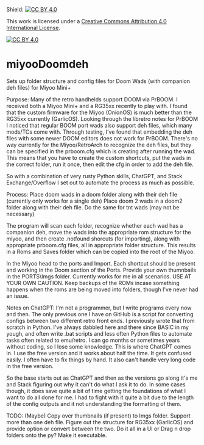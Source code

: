 Shield: [![CC BY 4.0][cc-by-shield]][cc-by]

This work is licensed under a
[Creative Commons Attribution 4.0 International License][cc-by].

[![CC BY 4.0][cc-by-image]][cc-by]

[cc-by]: http://creativecommons.org/licenses/by/4.0/
[cc-by-image]: https://i.creativecommons.org/l/by/4.0/88x31.png
[cc-by-shield]: https://img.shields.io/badge/License-CC%20BY%204.0-lightgrey.svg

# miyooDoomdeh
Sets up folder structure and config files for Doom Wads (with companion deh files) for Miyoo Mini+

Purpose:
Many of the retro handhelds support DOOM via PrBOOM. I received both a Miyoo Mini+ and a RG35xx recently to play with.
I found that the custom firmware for the Miyoo (OnionOS) is much better than the RG35xx currently (GarlicOS).
Looking through the libretro notes for PrBOOM I noticed that regular BOOM port wads also support deh files, which many mods/TCs come with.
Through testing, I've found that embedding the deh files with some newer DOOM editors does not work for PrBOOM.
There's no way currently for the Miyoo/RetroArch to recognize the deh files, but they can be specified in the prboom.cfg which is creating after running the wad.
This means that you have to create the custom shortcuts, put the wads in the correct folder, run it once, then edit the cfg in order to add the deh file.

So with a combination of very rusty Python skills, ChatGPT, and Stack Exchange/Overflow I set out to automate the process as much as possible.

Process:
Place doom wads in a doom folder along with their deh file (currently only works for a single deh)
Place doom 2 wads in a doom2 folder along with their deh file.
Do the same for tnt wads (may not be necessary)

The program will scan each folder, recognize whether each wad has a companion deh, move the wads into the appropriate rom structure for the miyoo, 
and then create .notfound shorcuts (for importing), along with appropriate prboom.cfg files, all in appropriate folder structure.
This results in a Roms and Saves folder which can be copied into the root of the Miyoo.

In the Miyoo head to the ports and Import. Each shortcut should be present and working in the Doom section of the Ports. Provide your own thumnbails in the PORTS\Imgs folder.
Currently works for me in all scenarios. USE AT YOUR OWN CAUTION. Keep backups of the ROMs incase something happens when the roms are being moved into folders, though I've never had an issue.

Notes on ChatGPT:
I'm not a programmer, but I write programs every now and then. The only previous one I have on GitHub is a script for converting configs between two different retro front ends. 
I previously wrote that from scratch in Python. I've always dabbled here and there since BASIC in my yough, and often write .bat scripts and less often Python files to automate tasks often related to emu/retro.
I can go months or sometimes years without coding, so I lose some knowledge. This is where ChatGPT comes in. I use the free version and it works about half the time. It gets confused easily.
I often have to fix things by hand. It also can't handle very long code in the free version.

So the base starts out as ChatGPT and then as the versions go along it's me and Stack figuring out why it can't do what I ask it to do. In some cases though, it does
save quite a bit of time getting the foundations of what I want to do all done for me. I had to fight with it quite a bit due to the length of the config outputs and it not understanding the formatting of them.

TODO: (Maybe)
Copy over thumbnails (if present) to Imgs folder.
Support more than one deh file.
Figure out the structure for RG35xx (GarlicOS) and provide option or convert between the two.
Do it all in a UI or Drag n drop folders onto the py?
Make it executable.
